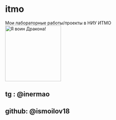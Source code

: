 # itmo

Мои лабораторные работы/проекты в НИУ ИТМО
<img alt="Я воин Дракона!" src="https://github.com/inertmao/itmo/tree/main/.docx/DKbd.gif" height="180">
## tg : @inermao
## github: @ismoilov18
